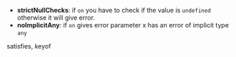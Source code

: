 - **strictNullChecks**: if ``on`` you have to check if the value is ``undefined`` otherwise it will give error.
- **noImplicitAny**: if ``on`` gives error parameter x has an error of implicit type ``any``

satisfies, keyof